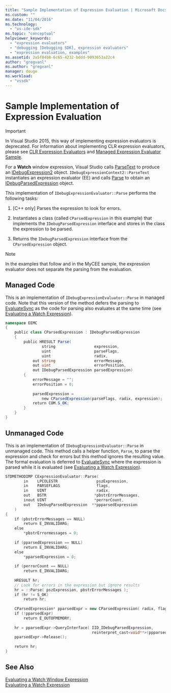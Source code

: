 ```yaml
---
title: "Sample Implementation of Expression Evaluation | Microsoft Docs"
ms.custom: ""
ms.date: "11/04/2016"
ms.technology: 
  - "vs-ide-sdk"
ms.topic: "conceptual"
helpviewer_keywords: 
  - "expression evaluators"
  - "debugging [Debugging SDK], expression evaluators"
  - "expression evaluation, examples"
ms.assetid: 2a5f04b8-6c65-4232-bddd-9093653a22c4
author: "gregvanl"
ms.author: "gregvanl"
manager: douge
ms.workload: 
  - "vssdk"
---
```

# Sample Implementation of Expression Evaluation
> [!IMPORTANT]
>  In Visual Studio 2015, this way of implementing expression evaluators is deprecated. For information about implementing CLR expression evaluators, please see [CLR Expression Evaluators](https://github.com/Microsoft/ConcordExtensibilitySamples/wiki/CLR-Expression-Evaluators) and [Managed Expression Evaluator Sample](https://github.com/Microsoft/ConcordExtensibilitySamples/wiki/Managed-Expression-Evaluator-Sample).  
  
 For a **Watch** window expression, Visual Studio calls [ParseText](../../extensibility/debugger/reference/idebugexpressioncontext2-parsetext.md) to produce an [IDebugExpression2](../../extensibility/debugger/reference/idebugexpression2.md) object. `IDebugExpressionContext2::ParseText` instantiates an expression evaluator (EE) and calls [Parse](../../extensibility/debugger/reference/idebugexpressionevaluator-parse.md) to obtain an [IDebugParsedExpression](../../extensibility/debugger/reference/idebugparsedexpression.md) object.  
  
 This implementation of `IDebugExpressionEvaluator::Parse` performs the following tasks:  
  
1.  [C++ only] Parses the expression to look for errors.  
  
2.  Instantiates a class (called `CParsedExpression` in this example) that implements the `IDebugParsedExpression` interface and stores in the class the expression to be parsed.  
  
3.  Returns the `IDebugParsedExpression` interface from the `CParsedExpression` object.  
  
> [!NOTE]
>  In the examples that follow and in the MyCEE sample, the expression evaluator does not separate the parsing from the evaluation.  
  
## Managed Code  
 This is an implementation of `IDebugExpressionEvaluator::Parse` in managed code. Note that this version of the method defers the parsing to [EvaluateSync](../../extensibility/debugger/reference/idebugparsedexpression-evaluatesync.md) as the code for parsing also evaluates at the same time (see [Evaluating a Watch Expression](../../extensibility/debugger/evaluating-a-watch-expression.md)).  
  
```csharp  
namespace EEMC  
{  
    public class CParsedExpression : IDebugParsedExpression  
    {  
        public HRESULT Parse(  
                string                 expression,   
                uint                   parseFlags,  
                uint                   radix,  
            out string                 errorMessage,   
            out uint                   errorPosition,   
            out IDebugParsedExpression parsedExpression)  
        {   
            errorMessage = "";  
            errorPosition = 0;  
  
            parsedExpression =  
                new CParsedExpression(parseFlags, radix, expression);  
            return COM.S_OK;  
        }  
    }  
}  
```  
  
## Unmanaged Code  
 This is an implementation of `IDebugExpressionEvaluator::Parse` in unmanaged code. This method calls a helper function, `Parse`, to parse the expression and check for errors but this method ignores the resulting value. The formal evaluation is deferred to [EvaluateSync](../../extensibility/debugger/reference/idebugparsedexpression-evaluatesync.md) where the expression is parsed while it is evaluated (see [Evaluating a Watch Expression](../../extensibility/debugger/evaluating-a-watch-expression.md)).  
  
```cpp  
STDMETHODIMP CExpressionEvaluator::Parse(  
        in    LPCOLESTR                 pszExpression,  
        in    PARSEFLAGS                flags,  
        in    UINT                      radix,  
        out   BSTR                     *pbstrErrorMessages,  
        inout UINT                     *perrorCount,  
        out   IDebugParsedExpression  **ppparsedExpression  
    )  
{  
    if (pbstrErrorMessages == NULL)  
        return E_INVALIDARG;  
    else  
        *pbstrErrormessages = 0;  
  
    if (pparsedExpression == NULL)  
        return E_INVALIDARG;  
    else  
        *pparsedExpression = 0;  
  
    if (perrorCount == NULL)  
        return E_INVALIDARG;  
  
    HRESULT hr;  
    // Look for errors in the expression but ignore results  
    hr = ::Parse( pszExpression, pbstrErrorMessages );  
    if (hr != S_OK)  
        return hr;  
  
    CParsedExpression* pparsedExpr = new CParsedExpression( radix, flags, pszExpression );  
    if (!pparsedExpr)  
        return E_OUTOFMEMORY;  
  
    hr = pparsedExpr->QueryInterface( IID_IDebugParsedExpression,  
                                      reinterpret_cast<void**>(ppparsedExpression) );  
    pparsedExpr->Release();  
  
    return hr;  
}  
```  
  
## See Also  
 [Evaluating a Watch Window Expression](../../extensibility/debugger/evaluating-a-watch-window-expression.md)   
 [Evaluating a Watch Expression](../../extensibility/debugger/evaluating-a-watch-expression.md)
